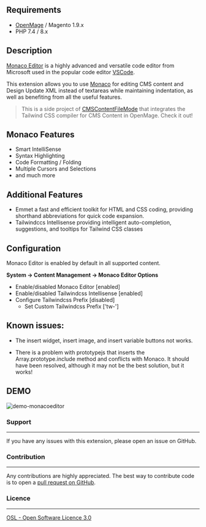 ## Requirements
- [OpenMage](https://github.com/OpenMage/magento-lts) / Magento 1.9.x
- PHP 7.4 / 8.x

## Description

[Monaco Editor](https://github.com/microsoft/monaco-editor) is a highly advanced and versatile code editor from Microsoft used in the popular code editor [VSCode](https://github.com/microsoft/vscode).



This extension allows you to use [Monaco](https://github.com/microsoft/monaco-editor)  for editing CMS content and Design Update XML instead of textareas while maintaining indentation, as well as benefiting from all the useful features.

> This is a side project of [CMSContentFileMode](https://github.com/magemega/openmage-mm_cmscontentfilemode) that integrates the Tailwind CSS compiler for CMS Content in OpenMage. Check it out!

## Monaco Features

- Smart IntelliSense
- Syntax Highlighting
- Code Formatting / Folding
- Multiple Cursors and Selections
- and much more

## Additional Features
- Emmet a fast and efficient toolkit for HTML and CSS coding, providing shorthand abbreviations for quick code expansion. 
- Tailwindccs Intellisense providing intelligent auto-completion, suggestions, and tooltips for Tailwind CSS classes 

## Configuration
Monaco Editor is enabled by default in all supported content.

**System -> Content Management -> Monaco Editor Options**

- Enable/disabled Monaco Editor [enabled]
- Enable/disabled Tailwindcss Intellisense [enabled]
- Configure Tailwindcss Prefix [disabled]
    - Set Custom Tailwindcss Prefix ['tw-']

## Known issues:

- The insert widget, insert image, and insert variable buttons not works.

- There is a problem with prototypejs that inserts the Array.prototype.include method and conflicts with Monaco. It should have been resolved, although it may not be the best solution, but it works!

## DEMO

![demo-monacoeditor](https://github.com/empiricompany/openmage-mm_monacoeditor/assets/5071467/05398366-fe69-498c-99f3-6140571bc395)

### Support
-------
If you have any issues with this extension, please open an issue on GitHub.

### Contribution
------------
Any contributions are highly appreciated. The best way to contribute code is to open a
[pull request on GitHub](https://help.github.com/articles/using-pull-requests).

### Licence
-------
[OSL - Open Software Licence 3.0](http://opensource.org/licenses/osl-3.0.php)
